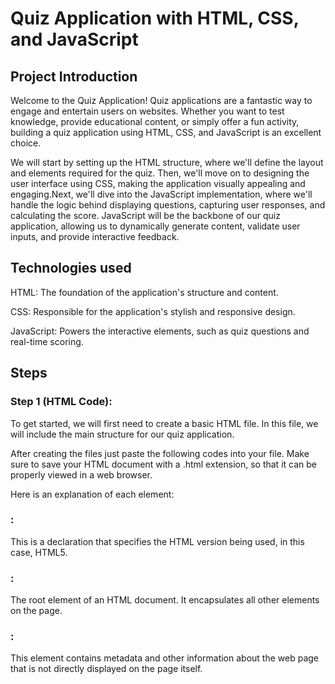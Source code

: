 # Quiz Application with HTML, CSS, and JavaScript 




 
## Project Introduction
Welcome to the Quiz Application!
Quiz applications are a fantastic way to engage and entertain users on websites. Whether you want to test knowledge, provide educational content, or simply offer a fun activity, building a quiz application using HTML, CSS, and JavaScript is an excellent choice.

   We will start by setting up the HTML structure, where we'll define the layout and elements required for the quiz. Then, we'll move on to designing the user interface using CSS, making the application visually appealing and engaging.Next, we'll dive into the JavaScript implementation, where we'll handle the logic behind displaying questions, capturing user responses, and calculating the score. JavaScript will be the backbone of our quiz application, allowing us to dynamically generate content, validate user inputs, and provide interactive feedback.

## Technologies used

HTML: The foundation of the application's structure and content.

CSS: Responsible for the application's stylish and responsive design.

JavaScript: Powers the interactive elements, such as quiz questions and real-time scoring.

## Steps



### Step 1 (HTML Code):

To get started, we will first need to create a basic HTML file. In this file, we will include the main structure for our quiz application.


After creating the files just paste the following codes into your file. Make sure to save your HTML document with a .html extension, so that it can be properly viewed in a web browser.


Here is an explanation of each element:


### <!DOCTYPE html>: 
This is a declaration that specifies the HTML version being used, in this case, HTML5.


### <html>: 
The root element of an HTML document. It encapsulates all other elements on the page.


### <head>: 
This element contains metadata and other information about the web page that is not directly displayed on the page itself.


### <title>: 
This element sets the title of the web page, which appears in the browser's title bar or tab.


### <link rel="stylesheet" href="quiz.css">: 
This line links an external CSS stylesheet file named "styles.css" to the HTML document. It is used to apply styles to the elements on the page.


### <body>: 
The main content of the web page is placed within this element.


### <div class="container">: 
This <div> element acts as a container for grouping and organizing other elements.


### <h1>Quiz App</h1>: 
This <h1> heading element displays the text "Quiz App" as the main heading of the web page.


### <div id="quiz"></div>: 
This <div> element with the id attribute "quiz" will serve as a placeholder for dynamically generated quiz questions.


### <div id="result" class="result"></div>: 
This <div> element with the id attribute "result" and class attribute "result" will be used to display the quiz result.


### <button id="submit" class="button">Submit</button>:
 This <button> element with the id attribute "submit" and class attribute "button" represents a button labeled "Submit." Users can click this button to submit their quiz answers.


### <button id="retry" class="button hide">Retry</button>: 
This <button> element with the id attribute "retry" and class attribute "button hide" represents a button labeled "Retry." It is initially hidden (hide class), and will be displayed when the user wants to retry the quiz.


### <button id="showAnswer" class="button hide">Show Answer</button>: 
This <button> element with the id attribute "showAnswer" and class attribute "button hide" represents a button labeled "Show Answer." It is initially hidden (hide class), and will be displayed to allow users to see the correct answers.


### <script src="quiz.js"></script>: 
This line includes an external JavaScript file named "script.js" that contains the logic and functionality for the quiz app. The JavaScript code will be executed when the browser encounters this script tag.

   
### Step 2 (CSS Code):

Once the basic HTML structure of the quiz application is in place, the next step is to add styling to the quiz application using CSS.


Next, we will create our CSS file. In this file, we will use some basic CSS rules to create our quiz application.

### 1. @import url('https://fonts.googleapis.com/css2?family=Poppins:wght@400;500;700&display=swap');: 
This line imports the Poppins font from Google Fonts, with different font weights (400, 500, and 700). The display=swap ensures that the text is displayed using fallback fonts until the Poppins font is fully loaded.


### 2. body: 
This selector targets the element of the HTML document. It sets the following properties:


### font-family: 'Poppins', sans-serif;: 
It specifies the font family for the entire body text, using Poppins as the preferred font. If Poppins is not available, it falls back to the generic sans-serif font.
background: #b9b3a9;: It sets the background color of the body to a light grayish-brown color (#b9b3a9).
#### display: flex;: 
It makes the body a flex container.
justify-content: center;: It horizontally centers the flex items (content) within the body.

### 3. .container: 
This selector targets an element with the class "container". It sets the following properties:


### width: 450px;: 
It sets the width of the container to 450 pixels.
### padding: 20px;: 
It adds 20 pixels of padding around the content of the container.
### margin-top: 80px;: 
It creates a top margin of 80 pixels for the container.
### background-color: #ff6600; 
It sets the background color of the container to white (#fff).
box-shadow: 0 2px 4px rgba(0, 0, 0, 0.1);: It applies a box shadow to the container, creating a subtle shadow effect.
border-radius: 20px;: It adds rounded corners to the container, with a border radius of 20 pixels.

### 4. h1: 
This selector targets all <h1> elements. It sets the following property:


### text-align: center;: 
It aligns the text within the <h1> element to the center.

### 5. .question: 
This selector targets an element with the class "question". It sets the following properties:


### font-weight: bold;: 
It makes the text within the element bold.
margin-bottom: 10px;: It adds a bottom margin of 10 pixels to the element.

### 6. .options: 
This selector targets an element with the class "options". It sets the following property:


### margin-bottom: 20px;: 
It adds a bottom margin of 20 pixels to the element.

### 7. .option: 
This selector targets an element with the class "option". It sets the following property:


### display: block;: 
It makes the element a block-level element, causing it to take up the full width available.

### 8. .button: 
This selector targets an element with the class "button". It sets the following properties:


### display: inline-block;: 
It makes the element an inline block.
### padding: 10px 20px;: 
It adds 10 pixels of padding on the top and bottom and 20 pixels of padding on the left and right.
### background-color: #428bca;: 
It sets the background color of the button to a shade of blue (#428bca).
### color: #fff;: 
It sets the text color of the button to white (#fff).
### border: none;: 
It removes the border around the button.
### cursor: pointer;: 
It changes the cursor to a pointer when hovering over the button.
### font-size: 16px;: 
It sets the font size of the button text to 16 pixels.
### border-radius: 4px;: 
It adds rounded corners to the button, with a border radius of 4 pixels.
### transition: background-color 0.3s;: 
It adds a transition effect to the background color property, with a duration of 0.3 seconds.
### margin-right: 10px;: 
It adds a right margin of 10 pixels to the button.

### 9. .button:hover: 
This selector targets the button when it is being hovered over. It sets the following property:


### background-color: #fff;: 
It changes the background color of the button to a darker shade of white when hovered.

### color:#0000cd;:
It changes the color of the font while hovered.

### cursor: pointer;:
Cursor becomes the pointer when hovered over it.

### 10. .result: 
This selector targets an element with the class "result". It sets the following properties:


### text-align: center;: 
It aligns the text within the element to the center.
#### margin-top: 20px;: 
It adds a top margin of 20 pixels to the element.
### font-weight: bold;: 
It makes the text within the element bold.

### 11. .hide: 
This selector targets an element with the class "hide". It sets the following property:


### display: none;: 
It hides the element by setting its display property to "none".

### 12. .option:hover:

### color:#fff;:
It changes the color of the font to white while hovered.

### cursor: pointer;:
Cursor becomes the pointer when hovered over it.

### Step 3 (JavaScript Code):

Finally, we need to create a function in JavaScript to sets up a simple quiz game. Let's go through the code step by step:


The code defines an array called quizData that contains multiple objects. Each object represents a question in the quiz and has properties such as question (the question itself), options (an array of answer options), and answer (the correct answer).


The code then defines variables to store references to various elements in the HTML document, such as the quizContainer, resultContainer, submitButton, retryButton, and showAnswerButton. These elements are identified using their respective IDs.


Two variables, currentQuestion and score, are initialized to keep track of the current question being displayed and the player's score, respectively. Additionally, an array called incorrectAnswers is created to store any incorrect answers provided by the player.


The code includes a function called shuffleArray, which takes an array as input and shuffles its elements randomly. This function is used to randomize the order of answer options for each question.


The displayQuestion function is defined to render the current question and its answer options on the page. It retrieves the question data from the quizData array based on the currentQuestion index. It creates HTML elements dynamically to display the question and options, and appends them to the quizContainer.


The checkAnswer function is responsible for validating the player's answer. It retrieves the selected option using a CSS selector, checks if an option is selected, compares the selected answer with the correct answer from quizData, and increments the score or adds the question to the incorrectAnswers array accordingly. It then updates the currentQuestion index, clears the selected option, and either displays the next question or the result if there are no more questions.


The displayResult function is called when all the questions have been answered. It hides the quiz container and submit button, and shows the retry and show answer buttons. It displays the player's score and the number of questions in the resultContainer.


The retryQuiz function is called when the player clicks the retry button. It resets the currentQuestion, score, and incorrectAnswers to their initial values, displays the quiz container and submit button, and hides the retry and show answer buttons. It also clears the result container and calls displayQuestion to start the quiz again.


The showAnswer function is called when the player clicks the show answer button. It hides the quiz container, submit button, and show answer button. It generates HTML to display the player's score and lists all the incorrect answers with the corresponding correct answers.


Event listeners are attached to the submit, retry, and show answer buttons, which call their respective functions when clicked.


Finally, the displayQuestion function is called initially to start the quiz by displaying the first question.

## Conclusion

In conclusion, the Quiz Application offers an engaging and educational experience for users of all backgrounds and interests. With its user-friendly interface, customizable quizzes, and interactive questions, it provides a platform to challenge your knowledge, learn new facts, and have fun while doing so.


